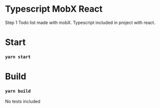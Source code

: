 # Typescript MobX React

Step 1
Todo list made with mobX.
Typescript included in project with react.

# Start
### `yarn start`

# Build
### `yarn build`

No tests included

